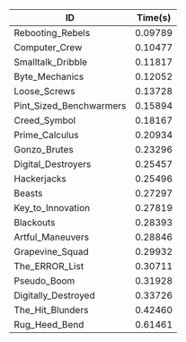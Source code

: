 |ID|Time(s)|
|-|-|
|Rebooting_Rebels|0.09789|
|Computer_Crew|0.10477|
|Smalltalk_Dribble|0.11817|
|Byte_Mechanics|0.12052|
|Loose_Screws|0.13728|
|Pint_Sized_Benchwarmers|0.15894|
|Creed_Symbol|0.18167|
|Prime_Calculus|0.20934|
|Gonzo_Brutes|0.23296|
|Digital_Destroyers|0.25457|
|Hackerjacks|0.25496|
|Beasts|0.27297|
|Key_to_Innovation|0.27819|
|Blackouts|0.28393|
|Artful_Maneuvers|0.28846|
|Grapevine_Squad|0.29932|
|The_ERROR_List|0.30711|
|Pseudo_Boom|0.31928|
|Digitally_Destroyed|0.33726|
|The_Hit_Blunders|0.42460|
|Rug_Heed_Bend|0.61461|
